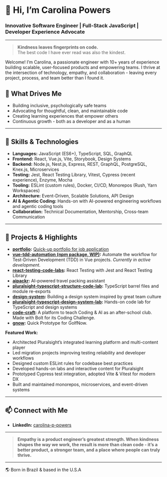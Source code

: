 # 👋 Hi, I’m Carolina Powers

### Innovative Software Engineer | Full-Stack JavaScript | Developer Experience Advocate

---

> **Kindness leaves fingerprints on code.**  
> The best code I have ever read was also the kindest.

Welcome! I’m Carolina, a passionate engineer with 10+ years of experience building scalable, user-focused products and empowering teams. I thrive at the intersection of technology, empathy, and collaboration - leaving every project, process, and team better than I found it.

## 🌱 What Drives Me

- Building inclusive, psychologically safe teams
- Advocating for thoughtful, clean, and maintainable code
- Creating learning experiences that empower others
- Continuous growth - both as a developer and as a human

---

## 🔧 Skills & Technologies

- **Languages:** JavaScript (ES6+), TypeScript, SQL, GraphQL
- **Frontend:** React, Vue.js, Vite, Storybook, Design Systems
- **Backend:** Node.js, Nest.js, Express, REST, GraphQL, PostgreSQL, Knex.js, Microservices
- **Testing:** Jest, React Testing Library, Vitest, Cypress (recent experience), Enzyme, Mocha
- **Tooling:** ESLint (custom rules), Docker, CI/CD, Monorepos (Rush, Yarn Workspaces)
- **Architecture:** Event-Driven, Scalable Solutions, API Design
- **AI & Agentic Coding:** Hands-on with AI-powered engineering workflows and agentic coding tools
- **Collaboration:** Technical Documentation, Mentorship, Cross-team Communication

---

## 🚀 Projects & Highlights

- **[portfolio](https://github.com/carolinapowers/portfolio):** [Quick-up portfolio for job application](https://carolinapowers-portfolio.vercel.app/)
- **[vue-tdd-automation (npm package, WIP)](https://www.npmjs.com/package/@carolinappowers/vue-tdd-automation):** Automate the workflow for Test-Driven Development (TDD) in Vue projects. *Currently in active development.*
- **[react-testing-code-labs](https://github.com/carolinapowers/react-testing-code-labs):** React Testing with Jest and React Testing Library
- **[aipackr](https://github.com/carolinapowers/aipackr):** AI-powered travel packing assistant
- **[pluralsight-typescript-structure-code-lab](https://github.com/carolinapowers/pluralsight-typescript-structure-code-lab):** TypeScript barrel files and module re-exports
- **[design-system](https://github.com/carolinapowers/design-system):** Building a design system inspired by great team culture
- **[pluralsight-typescript-design-system-lab](https://github.com/carolinapowers/pluralsight-typescript-design-system-lab):** Hands-on code lab for TypeScript and design systems
- **[code-craft](https://github.com/carolinapowers/code-craft):** A platform to teach Coding & AI as an after-school club. Made with Bolt for its Coding Challenge.
- **[gnow](https://github.com/carolinapowers/gnow):** Quick Prototype for GolfNow.

**Featured Work:**  
- Architected Pluralsight’s integrated learning platform and multi-content player  
- Led migration projects improving testing reliability and developer workflows  
- Designed custom ESLint rules for codebase best practices  
- Developed hands-on labs and interactive content for Pluralsight  
- Prototyped Cypress test integration, adopted Vite & Vitest for modern DX  
- Built and maintained monorepos, microservices, and event-driven systems

---

## 📫 Connect with Me

- **LinkedIn:** [carolina-p-powers](https://www.linkedin.com/in/carolina-p-powers/)
<!-- Add personal website, Twitter, or other links as desired -->

---

> **Empathy is a product engineer’s greatest strength. When kindness shapes the way we work, the result is more than clean code - it’s a better product, a stronger team, and a place where people can truly thrive.**

---

🌎 Born in Brazil & based in the U.S.A
